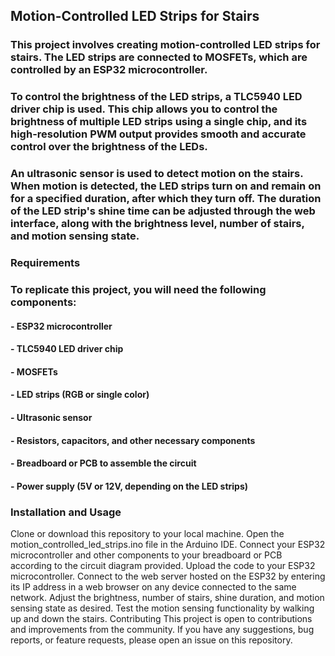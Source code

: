 ## Motion-Controlled LED Strips for Stairs
### This project involves creating motion-controlled LED strips for stairs. The LED strips are connected to MOSFETs, which are controlled by an ESP32 microcontroller.

### To control the brightness of the LED strips, a TLC5940 LED driver chip is used. This chip allows you to control the brightness of multiple LED strips using a single chip, and its high-resolution PWM output provides smooth and accurate control over the brightness of the LEDs.

### An ultrasonic sensor is used to detect motion on the stairs. When motion is detected, the LED strips turn on and remain on for a specified duration, after which they turn off. The duration of the LED strip's shine time can be adjusted through the web interface, along with the brightness level, number of stairs, and motion sensing state.

### Requirements
### To replicate this project, you will need the following components:

#### - ESP32 microcontroller
#### - TLC5940 LED driver chip
#### - MOSFETs
#### - LED strips (RGB or single color)
#### - Ultrasonic sensor
#### - Resistors, capacitors, and other necessary components
#### - Breadboard or PCB to assemble the circuit
#### - Power supply (5V or 12V, depending on the LED strips)

### Installation and Usage
Clone or download this repository to your local machine.
Open the motion_controlled_led_strips.ino file in the Arduino IDE.
Connect your ESP32 microcontroller and other components to your breadboard or PCB according to the circuit diagram provided.
Upload the code to your ESP32 microcontroller.
Connect to the web server hosted on the ESP32 by entering its IP address in a web browser on any device connected to the same network.
Adjust the brightness, number of stairs, shine duration, and motion sensing state as desired.
Test the motion sensing functionality by walking up and down the stairs.
Contributing
This project is open to contributions and improvements from the community. If you have any suggestions, bug reports, or feature requests, please open an issue on this repository.

